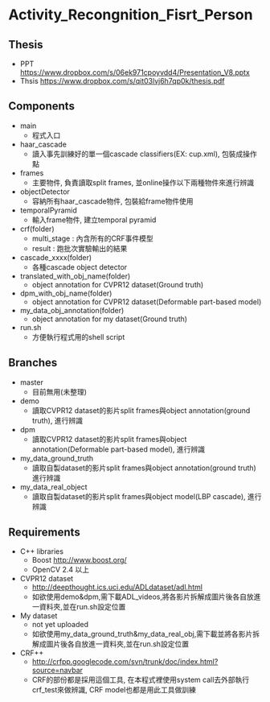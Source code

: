 Activity_Recongnition_Fisrt_Person
==========

## Thesis
- PPT https://www.dropbox.com/s/06ek971cpoyvdd4/Presentation_V8.pptx
- Thsis https://www.dropbox.com/s/qit03lvj6h7qp0k/thesis.pdf

## Components

- main
  - 程式入口
- haar_cascade
  - 讀入事先訓練好的單一個cascade classifiers(EX: cup.xml), 包裝成操作點
- frames
  - 主要物件, 負責讀取split frames, 並online操作以下兩種物件來進行辨識
- objectDetector
  - 容納所有haar_cascade物件, 包裝給frame物件使用
- temporalPyramid
  - 輸入frame物件, 建立temporal pyramid  
- crf(folder)
  - multi_stage : 內含所有的CRF事件模型
  - result : 跑批次實驗輸出的結果
- cascade_xxxx(folder)
  - 各種cascade object detector 
- translated_with_obj_name(folder)
  - object annotation for CVPR12 dataset(Ground truth)
- dpm_with_obj_name(folder)
  - object annotation for CVPR12 dataset(Deformable part-based model)
- my_data_obj_annotation(folder)
  - object annotation for my dataset(Ground truth)
- run.sh
  - 方便執行程式用的shell script 

## Branches

- master
  - 目前無用(未整理)
- demo
  - 讀取CVPR12 dataset的影片split frames與object annotation(ground truth), 進行辨識
- dpm
  - 讀取CVPR12 dataset的影片split frames與object annotation(Deformable part-based model), 進行辨識
- my_data_ground_truth
  - 讀取自製dataset的影片split frames與object annotation(ground truth) 進行辨識
- my_data_real_object
  - 讀取自製dataset的影片split frames與object model(LBP cascade), 進行辨識

## Requirements
- C++ libraries
  - Boost http://www.boost.org/
  - OpenCV 2.4 以上
- CVPR12 dataset
  - http://deepthought.ics.uci.edu/ADLdataset/adl.html
  - 如欲使用demo&dpm,需下載ADL_videos,將各影片拆解成圖片後各自放進一資料夾,並在run.sh設定位置
- My dataset
  - not yet uploaded
  - 如欲使用my_data_ground_truth&my_data_real_obj,需下載並將各影片拆解成圖片後各自放進一資料夾,並在run.sh設定位置
- CRF++
  - http://crfpp.googlecode.com/svn/trunk/doc/index.html?source=navbar
  - CRF的部份都是採用這個工具, 在本程式裡使用system call去外部執行crf_test來做辨識, CRF model也都是用此工具做訓練
